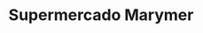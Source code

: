 ---
title: "Supermercado Marymer"
url: /medina-del-campo/supermercado-marymer/
shop: Lebensmittel
---